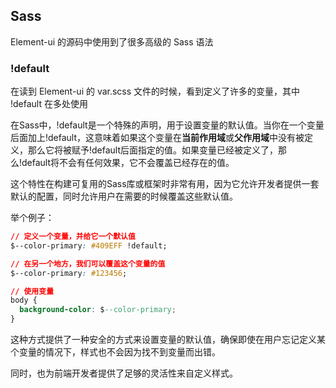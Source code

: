 ## Sass

Element-ui 的源码中使用到了很多高级的 Sass 语法

### !default

在读到 Element-ui 的 var.scss 文件的时候，看到定义了许多的变量，其中 !default 在多处使用

在Sass中，!default是一个特殊的声明，用于设置变量的默认值。当你在一个变量后面加上!default，这意味着如果这个变量在**当前作用域**或**父作用域**中没有被定义，那么它将被赋予!default后面指定的值。如果变量已经被定义了，那么!default将不会有任何效果，它不会覆盖已经存在的值。

这个特性在构建可复用的Sass库或框架时非常有用，因为它允许开发者提供一套默认的配置，同时允许用户在需要的时候覆盖这些默认值。

举个例子：


```css
// 定义一个变量，并给它一个默认值
$--color-primary: #409EFF !default;

// 在另一个地方，我们可以覆盖这个变量的值
$--color-primary: #123456;

// 使用变量
body {
  background-color: $--color-primary;
}
```


这种方式提供了一种安全的方式来设置变量的默认值，确保即使在用户忘记定义某个变量的情况下，样式也不会因为找不到变量而出错。

同时，也为前端开发者提供了足够的灵活性来自定义样式。
